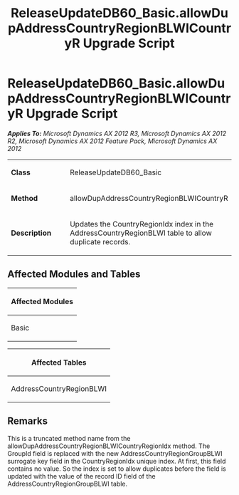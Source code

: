 ﻿---
title: ReleaseUpdateDB60_Basic.allowDupAddressCountryRegionBLWICountryR Upgrade Script
TOCTitle: ReleaseUpdateDB60_Basic.allowDupAddressCountryRegionBLWICountryR Upgrade Script
ms:assetid: 12526444-8780-d599-29e2-0d3f2cca75a6
ms:mtpsurl: https://msdn.microsoft.com/en-us/library/JJ735826(v=AX.60)
ms:contentKeyID: 49706736
ms.date: 05/18/2015
mtps_version: v=AX.60
---

# ReleaseUpdateDB60\_Basic.allowDupAddressCountryRegionBLWICountryR Upgrade Script 


_**Applies To:** Microsoft Dynamics AX 2012 R3, Microsoft Dynamics AX 2012 R2, Microsoft Dynamics AX 2012 Feature Pack, Microsoft Dynamics AX 2012_

<table>
<colgroup>
<col style="width: 50%" />
<col style="width: 50%" />
</colgroup>
<tbody>
<tr class="odd">
<td><p><strong>Class</strong></p></td>
<td><p>ReleaseUpdateDB60_Basic</p></td>
</tr>
<tr class="even">
<td><p><strong>Method</strong></p></td>
<td><p>allowDupAddressCountryRegionBLWICountryR</p></td>
</tr>
<tr class="odd">
<td><p><strong>Description</strong></p></td>
<td><p>Updates the CountryRegionIdx index in the AddressCountryRegionBLWI table to allow duplicate records.</p></td>
</tr>
</tbody>
</table>


## Affected Modules and Tables

<table>
<colgroup>
<col style="width: 100%" />
</colgroup>
<thead>
<tr class="header">
<th><p>Affected Modules</p></th>
</tr>
</thead>
<tbody>
<tr class="odd">
<td><p>Basic</p></td>
</tr>
</tbody>
</table>


<table>
<colgroup>
<col style="width: 100%" />
</colgroup>
<thead>
<tr class="header">
<th><p>Affected Tables</p></th>
</tr>
</thead>
<tbody>
<tr class="odd">
<td><p>AddressCountryRegionBLWI</p></td>
</tr>
</tbody>
</table>


## Remarks

This is a truncated method name from the allowDupAddressCountryRegionBLWICountryRegionIdx method. The GroupId field is replaced with the new AddressCountryRegionGroupBLWI surrogate key field in the CountryRegionIdx unique index. At first, this field contains no value. So the index is set to allow duplicates before the field is updated with the value of the record ID field of the AddressCountryRegionGroupBLWI table.

  



